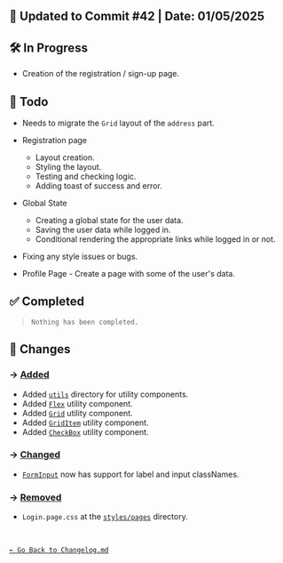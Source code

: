 ## 📅 Updated to Commit #42 | Date: 01/05/2025

## 🛠️ In Progress

- Creation of the registration / sign-up page.

## 🎯 Todo

- Needs to migrate the `Grid` layout of the `address` part.

- Registration page
  - Layout creation.
  - Styling the layout.
  - Testing and checking logic.
  - Adding toast of success and error.
- Global State
  - Creating a global state for the user data.
  - Saving the user data while logged in.
  - Conditional rendering the appropriate links while logged in or not.
- Fixing any style issues or bugs.
- Profile Page - Create a page with some of the user's data.

## ✅ Completed

> `Nothing has been completed.`

## 🔄 Changes

### → <u>Added</u>

- Added [`utils`](./src/components/utils/) directory for utility components.
- Added [`Flex`](./src/components/utils/Flex.tsx) utility component.
- Added [`Grid`](./src/components/utils/Grid.tsx) utility component.
- Added [`GridItem`](./src/components/utils/GridItem.tsx) utility component.
- Added [`CheckBox`](./src/components/utils/CheckBox.tsx) utility component.

### → <u>Changed</u>

- [`FormInput`](./src/components/FormInput.tsx) now has support for label and input classNames.

### → <u>Removed</u>

- `Login.page.css` at the [`styles/pages`](./src/styles/pages) directory.

<br>

[`← Go Back to Changelog.md`](../Changelog.md)
